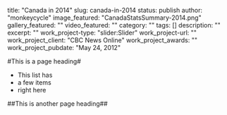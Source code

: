 title: "Canada in 2014"
slug: canada-in-2014
status: publish
author: "monkeycycle"
image_featured: "CanadaStatsSummary-2014.png"
gallery_featured: ""
video_featured: ""
category: ""
tags: []
description: ""
excerpt: ""
work_project-type: "slider:Slider"
work_project-url: ""
work_project_client: "CBC News Online"
work_project_awards: ""
work_project_pubdate: "May 24, 2012"


#This is a page heading#

* This list has
* a few items
* right here

##This is another page heading##